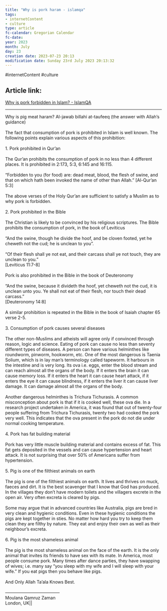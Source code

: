 ```yaml
---
title: "Why is pork haram - islamqa"
tags:
- internetContent
- culture
type: article
fc-calendar: Gregorian Calendar
fc-date: 
year: 2023
month: July
day: 23
creation date: 2023-07-23 20:13
modification date: Sunday 23rd July 2023 20:13:32
---
```


#internetContent  #culture 
## Article link:
[Why is pork forbidden in Islam? - IslamQA](https://islamqa.org/?p=10110)
_____
Why is pig meat haram?
Al-jawab billahi at-taufeeq (the answer with Allah’s guidance)<br><br>The fact that consumption of pork is prohibited in Islam is well known. The following points explain various aspects of this prohibition:<br><br>1. Pork prohibited in Qur’an<br><br>The Qur’an prohibits the consumption of pork in no less than 4 different places. It is prohibited in 2:173, 5:3, 6:145 and 16:115.<br><br>“Forbidden to you (for food) are: dead meat, blood, the flesh of swine, and that on which hath been invoked the name of other than Allah.” [Al-Qur’an 5:3]<br><br>The above verses of the Holy Qur’an are sufficient to satisfy a Muslim as to why pork is forbidden.<br><br>2. Pork prohibited in the Bible<br><br>The Christian is likely to be convinced by his religious scriptures. The Bible prohibits the consumption of pork, in the book of Leviticus<br><br>“And the swine, though he divide the hoof, and be cloven footed, yet he cheweth not the cud; he is unclean to you”.<br><br>“Of their flesh shall ye not eat, and their carcass shall ye not touch, they are unclean to you.”  <br>[Leviticus 11:7-8]<br><br>Pork is also prohibited in the Bible in the book of Deuteronomy<br><br>“And the swine, because it divideth the hoof, yet cheweth not the cud, it is unclean unto you. Ye shall not eat of their flesh, nor touch their dead carcass.”  <br>[Deuteronomy 14:8]<br><br>A similar prohibition is repeated in the Bible in the book of Isaiah chapter 65 verse 2-5.<br><br>3. Consumption of pork causes several diseases<br><br>The other non-Muslims and atheists will agree only if convinced through reason, logic and science. Eating of pork can cause no less than seventy different types of diseases. A person can have various helminthes like roundworm, pinworm, hookworm, etc. One of the most dangerous is Taenia Solium, which is in lay man’s terminology called tapeworm. It harbours in the intestine and is very long. Its ova i.e. eggs, enter the blood stream and can reach almost all the organs of the body. If it enters the brain it can cause memory loss. If it enters the heart it can cause heart attack, if it enters the eye it can cause blindness, if it enters the liver it can cause liver damage. It can damage almost all the organs of the body.<br><br>Another dangerous helminthes is Trichura Tichurasis. A common misconception about pork is that if it is cooked well, these ova die. In a research project undertaken in America, it was found that out of twenty-four people suffering from Trichura Tichurasis, twenty two had cooked the pork very well. This indicates that the ova present in the pork do not die under normal cooking temperature.<br><br>4. Pork has fat building material<br><br>Pork has very little muscle building material and contains excess of fat. This fat gets deposited in the vessels and can cause hypertension and heart attack. It is not surprising that over 50% of Americans suffer from hypertension.<br><br>5. Pig is one of the filthiest animals on earth<br><br>The pig is one of the filthiest animals on earth. It lives and thrives on muck, faeces and dirt. It is the best scavenger that I know that God has produced. In the villages they don’t have modern toilets and the villagers excrete in the open air. Very often excreta is cleared by pigs.<br><br>Some may argue that in advanced countries like Australia, pigs are bred in very clean and hygienic conditions. Even in these hygienic conditions the pigs are kept together in sties. No matter how hard you try to keep them clean they are filthy by nature. They eat and enjoy their own as well as their neighbour’s excreta.<br><br>6. Pig is the most shameless animal<br><br>The pig is the most shameless animal on the face of the earth. It is the only animal that invites its friends to have sex with its mate. In America, most people consume pork. Many times after dance parties, they have swapping of wives; i.e. many say “you sleep with my wife and I will sleep with your wife.” If you eat pigs then you behave like pigs.<br><br>And Only Allah Ta’ala Knows Best.<br><br>————————————–  <br>Moulana Qamruz Zaman  <br>London, UK\||
